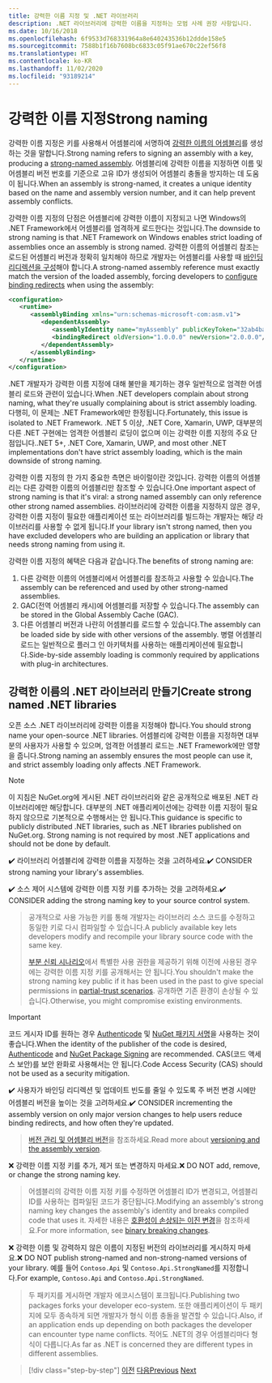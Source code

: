 ```yaml
---
title: 강력한 이름 지정 및 .NET 라이브러리
description: .NET 라이브러리에 강력한 이름을 지정하는 모범 사례 권장 사항입니다.
ms.date: 10/16/2018
ms.openlocfilehash: 6f9533d768331964a8e640243536b12ddde158e5
ms.sourcegitcommit: 7588b1f16b7608bc6833c05f91ae670c22ef56f8
ms.translationtype: HT
ms.contentlocale: ko-KR
ms.lasthandoff: 11/02/2020
ms.locfileid: "93189214"
---
```

# <a name="strong-naming"></a><span data-ttu-id="0cfe9-103">강력한 이름 지정</span><span class="sxs-lookup"><span data-stu-id="0cfe9-103">Strong naming</span></span>

<span data-ttu-id="0cfe9-104">강력한 이름 지정은 키를 사용해서 어셈블리에 서명하여 [강력한 이름의 어셈블리](../assembly/strong-named.md)를 생성하는 것을 말합니다.</span><span class="sxs-lookup"><span data-stu-id="0cfe9-104">Strong naming refers to signing an assembly with a key, producing a [strong-named assembly](../assembly/strong-named.md).</span></span> <span data-ttu-id="0cfe9-105">어셈블리에 강력한 이름을 지정하면 이름 및 어셈블리 버전 번호를 기준으로 고유 ID가 생성되어 어셈블리 충돌을 방지하는 데 도움이 됩니다.</span><span class="sxs-lookup"><span data-stu-id="0cfe9-105">When an assembly is strong-named, it creates a unique identity based on the name and assembly version number, and it can help prevent assembly conflicts.</span></span>

<span data-ttu-id="0cfe9-106">강력한 이름 지정의 단점은 어셈블리에 강력한 이름이 지정되고 나면 Windows의 .NET Framework에서 어셈블리를 엄격하게 로드한다는 것입니다.</span><span class="sxs-lookup"><span data-stu-id="0cfe9-106">The downside to strong naming is that .NET Framework on Windows enables strict loading of assemblies once an assembly is strong named.</span></span> <span data-ttu-id="0cfe9-107">강력한 이름의 어셈블리 참조는 로드된 어셈블리 버전과 정확히 일치해야 하므로 개발자는 어셈블리를 사용할 때 [바인딩 리디렉션을 구성](../../framework/configure-apps/redirect-assembly-versions.md)해야 합니다.</span><span class="sxs-lookup"><span data-stu-id="0cfe9-107">A strong-named assembly reference must exactly match the version of the loaded assembly, forcing developers to [configure binding redirects](../../framework/configure-apps/redirect-assembly-versions.md) when using the assembly:</span></span>

```xml
<configuration>
   <runtime>
      <assemblyBinding xmlns="urn:schemas-microsoft-com:asm.v1">
         <dependentAssembly>
            <assemblyIdentity name="myAssembly" publicKeyToken="32ab4ba45e0a69a1" culture="neutral" />
            <bindingRedirect oldVersion="1.0.0.0" newVersion="2.0.0.0"/>
         </dependentAssembly>
      </assemblyBinding>
   </runtime>
</configuration>
```

<span data-ttu-id="0cfe9-108">.NET 개발자가 강력한 이름 지정에 대해 불만을 제기하는 경우 일반적으로 엄격한 어셈블리 로드와 관련이 있습니다.</span><span class="sxs-lookup"><span data-stu-id="0cfe9-108">When .NET developers complain about strong naming, what they're usually complaining about is strict assembly loading.</span></span> <span data-ttu-id="0cfe9-109">다행히, 이 문제는 .NET Framework에만 한정됩니다.</span><span class="sxs-lookup"><span data-stu-id="0cfe9-109">Fortunately, this issue is isolated to .NET Framework.</span></span> <span data-ttu-id="0cfe9-110">.NET 5 이상, .NET Core, Xamarin, UWP, 대부분의 다른 .NET 구현에는 엄격한 어셈블리 로딩이 없으며 이는 강력한 이름 지정의 주요 단점입니다.</span><span class="sxs-lookup"><span data-stu-id="0cfe9-110">.NET 5+, .NET Core, Xamarin, UWP, and most other .NET implementations don't have strict assembly loading, which is the main downside of strong naming.</span></span>

<span data-ttu-id="0cfe9-111">강력한 이름 지정의 한 가지 중요한 측면은 바이럴이란 것입니다. 강력한 이름의 어셈블리는 다른 강력한 이름의 어셈블리만 참조할 수 있습니다.</span><span class="sxs-lookup"><span data-stu-id="0cfe9-111">One important aspect of strong naming is that it's viral: a strong named assembly can only reference other strong named assemblies.</span></span> <span data-ttu-id="0cfe9-112">라이브러리에 강력한 이름을 지정하지 않은 경우, 강력한 이름 지정이 필요한 애플리케이션 또는 라이브러리를 빌드하는 개발자는 해당 라이브러리를 사용할 수 없게 됩니다.</span><span class="sxs-lookup"><span data-stu-id="0cfe9-112">If your library isn't strong named, then you have excluded developers who are building an application or library that needs strong naming from using it.</span></span>

<span data-ttu-id="0cfe9-113">강력한 이름 지정의 혜택은 다음과 같습니다.</span><span class="sxs-lookup"><span data-stu-id="0cfe9-113">The benefits of strong naming are:</span></span>

1. <span data-ttu-id="0cfe9-114">다른 강력한 이름의 어셈블리에서 어셈블리를 참조하고 사용할 수 있습니다.</span><span class="sxs-lookup"><span data-stu-id="0cfe9-114">The assembly can be referenced and used by other strong-named assemblies.</span></span>
2. <span data-ttu-id="0cfe9-115">GAC(전역 어셈블리 캐시)에 어셈블리를 저장할 수 있습니다.</span><span class="sxs-lookup"><span data-stu-id="0cfe9-115">The assembly can be stored in the Global Assembly Cache (GAC).</span></span>
3. <span data-ttu-id="0cfe9-116">다른 어셈블리 버전과 나란히 어셈블리를 로드할 수 있습니다.</span><span class="sxs-lookup"><span data-stu-id="0cfe9-116">The assembly can be loaded side by side with other versions of the assembly.</span></span> <span data-ttu-id="0cfe9-117">병렬 어셈블리 로드는 일반적으로 플러그 인 아키텍처를 사용하는 애플리케이션에 필요합니다.</span><span class="sxs-lookup"><span data-stu-id="0cfe9-117">Side-by-side assembly loading is commonly required by applications with plug-in architectures.</span></span>

## <a name="create-strong-named-net-libraries"></a><span data-ttu-id="0cfe9-118">강력한 이름의 .NET 라이브러리 만들기</span><span class="sxs-lookup"><span data-stu-id="0cfe9-118">Create strong named .NET libraries</span></span>

<span data-ttu-id="0cfe9-119">오픈 소스 .NET 라이브러리에 강력한 이름을 지정해야 합니다.</span><span class="sxs-lookup"><span data-stu-id="0cfe9-119">You should strong name your open-source .NET libraries.</span></span> <span data-ttu-id="0cfe9-120">어셈블리에 강력한 이름을 지정하면 대부분의 사용자가 사용할 수 있으며, 엄격한 어셈블리 로드는 .NET Framework에만 영향을 줍니다.</span><span class="sxs-lookup"><span data-stu-id="0cfe9-120">Strong naming an assembly ensures the most people can use it, and strict assembly loading only affects .NET Framework.</span></span>

> [!NOTE]
> <span data-ttu-id="0cfe9-121">이 지침은 NuGet.org에 게시된 .NET 라이브러리와 같은 공개적으로 배포된 .NET 라이브러리에만 해당합니다. 대부분의 .NET 애플리케이션에는 강력한 이름 지정이 필요하지 않으므로 기본적으로 수행해서는 안 됩니다.</span><span class="sxs-lookup"><span data-stu-id="0cfe9-121">This guidance is specific to publicly distributed .NET libraries, such as .NET libraries published on NuGet.org. Strong naming is not required by most .NET applications and should not be done by default.</span></span>

<span data-ttu-id="0cfe9-122">✔️ 라이브러리 어셈블리에 강력한 이름을 지정하는 것을 고려하세요.</span><span class="sxs-lookup"><span data-stu-id="0cfe9-122">✔️ CONSIDER strong naming your library's assemblies.</span></span>

<span data-ttu-id="0cfe9-123">✔️ 소스 제어 시스템에 강력한 이름 지정 키를 추가하는 것을 고려하세요.</span><span class="sxs-lookup"><span data-stu-id="0cfe9-123">✔️ CONSIDER adding the strong naming key to your source control system.</span></span>

> <span data-ttu-id="0cfe9-124">공개적으로 사용 가능한 키를 통해 개발자는 라이브러리 소스 코드를 수정하고 동일한 키로 다시 컴파일할 수 있습니다.</span><span class="sxs-lookup"><span data-stu-id="0cfe9-124">A publicly available key lets developers modify and recompile your library source code with the same key.</span></span>
>
> <span data-ttu-id="0cfe9-125">[부분 신뢰 시나리오](../../framework/misc/using-libraries-from-partially-trusted-code.md)에서 특별한 사용 권한을 제공하기 위해 이전에 사용된 경우에는 강력한 이름 지정 키를 공개해서는 안 됩니다.</span><span class="sxs-lookup"><span data-stu-id="0cfe9-125">You shouldn't make the strong naming key public if it has been used in the past to give special permissions in [partial-trust scenarios](../../framework/misc/using-libraries-from-partially-trusted-code.md).</span></span> <span data-ttu-id="0cfe9-126">공개하면 기존 환경이 손상될 수 있습니다.</span><span class="sxs-lookup"><span data-stu-id="0cfe9-126">Otherwise, you might compromise existing environments.</span></span>

> [!IMPORTANT]
> <span data-ttu-id="0cfe9-127">코드 게시자 ID를 원하는 경우 [Authenticode](/windows-hardware/drivers/install/authenticode) 및 [NuGet 패키지 서명](/nuget/create-packages/sign-a-package)을 사용하는 것이 좋습니다.</span><span class="sxs-lookup"><span data-stu-id="0cfe9-127">When the identity of the publisher of the code is desired, [Authenticode](/windows-hardware/drivers/install/authenticode) and [NuGet Package Signing](/nuget/create-packages/sign-a-package) are recommended.</span></span> <span data-ttu-id="0cfe9-128">CAS(코드 액세스 보안)를 보안 완화로 사용해서는 안 됩니다.</span><span class="sxs-lookup"><span data-stu-id="0cfe9-128">Code Access Security (CAS) should not be used as a security mitigation.</span></span>

<span data-ttu-id="0cfe9-129">✔️ 사용자가 바인딩 리디렉션 및 업데이트 빈도를 줄일 수 있도록 주 버전 변경 시에만 어셈블리 버전을 높이는 것을 고려하세요.</span><span class="sxs-lookup"><span data-stu-id="0cfe9-129">✔️ CONSIDER incrementing the assembly version on only major version changes to help users reduce binding redirects, and how often they're updated.</span></span>

> <span data-ttu-id="0cfe9-130">[버전 관리 및 어셈블리 버전](./versioning.md#assembly-version)을 참조하세요.</span><span class="sxs-lookup"><span data-stu-id="0cfe9-130">Read more about [versioning and the assembly version](./versioning.md#assembly-version).</span></span>

<span data-ttu-id="0cfe9-131">❌ 강력한 이름 지정 키를 추가, 제거 또는 변경하지 마세요.</span><span class="sxs-lookup"><span data-stu-id="0cfe9-131">❌ DO NOT add, remove, or change the strong naming key.</span></span>

> <span data-ttu-id="0cfe9-132">어셈블리의 강력한 이름 지정 키를 수정하면 어셈블리 ID가 변경되고, 어셈블리 ID를 사용하는 컴파일된 코드가 중단됩니다.</span><span class="sxs-lookup"><span data-stu-id="0cfe9-132">Modifying an assembly's strong naming key changes the assembly's identity and breaks compiled code that uses it.</span></span> <span data-ttu-id="0cfe9-133">자세한 내용은 [호환성이 손상되는 이진 변경](./breaking-changes.md#binary-breaking-change)을 참조하세요.</span><span class="sxs-lookup"><span data-stu-id="0cfe9-133">For more information, see [binary breaking changes](./breaking-changes.md#binary-breaking-change).</span></span>

<span data-ttu-id="0cfe9-134">❌ 강력한 이름 및 강력하지 않은 이름이 지정된 버전의 라이브러리를 게시하지 마세요.</span><span class="sxs-lookup"><span data-stu-id="0cfe9-134">❌ DO NOT publish strong-named and non-strong-named versions of your library.</span></span> <span data-ttu-id="0cfe9-135">예를 들어 `Contoso.Api` 및 `Contoso.Api.StrongNamed`를 지정합니다.</span><span class="sxs-lookup"><span data-stu-id="0cfe9-135">For example, `Contoso.Api` and `Contoso.Api.StrongNamed`.</span></span>

> <span data-ttu-id="0cfe9-136">두 패키지를 게시하면 개발자 에코시스템이 포크됩니다.</span><span class="sxs-lookup"><span data-stu-id="0cfe9-136">Publishing two packages forks your developer eco-system.</span></span> <span data-ttu-id="0cfe9-137">또한 애플리케이션이 두 패키지에 모두 종속하게 되면 개발자가 형식 이름 충돌을 발견할 수 있습니다.</span><span class="sxs-lookup"><span data-stu-id="0cfe9-137">Also, if an application ends up depending on both packages the developer can encounter type name conflicts.</span></span> <span data-ttu-id="0cfe9-138">적어도 .NET의 경우 어셈블리마다 형식이 다릅니다.</span><span class="sxs-lookup"><span data-stu-id="0cfe9-138">As far as .NET is concerned they are different types in different assemblies.</span></span>

>[!div class="step-by-step"]
><span data-ttu-id="0cfe9-139">[이전](cross-platform-targeting.md)
>[다음](nuget.md)</span><span class="sxs-lookup"><span data-stu-id="0cfe9-139">[Previous](cross-platform-targeting.md)
[Next](nuget.md)</span></span>
